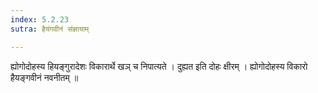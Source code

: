 ```yaml
---
index: 5.2.23
sutra: हैयंगवीनं संज्ञायाम्

---
```

 ह्योगोदोहस्य हियङ्गुरादेशः विकारार्थे खञ् च निपात्यते । दुह्यत इति दोहः क्षीरम् । ह्योगोदोहस्य विकारो हैयङ्गवीनं नवनीतम् ॥